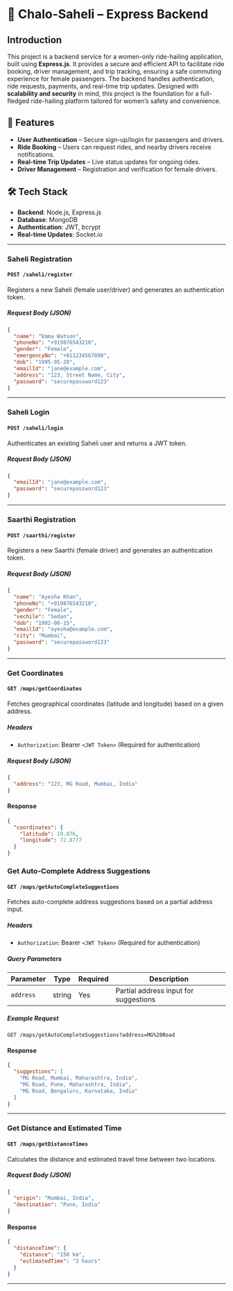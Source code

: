 # 🚖 Chalo-Saheli – Express Backend

## Introduction

This project is a backend service for a women-only ride-hailing application, built using **Express.js**. It provides a secure and efficient API to facilitate ride booking, driver management, and trip tracking, ensuring a safe commuting experience for female passengers. The backend handles authentication, ride requests, payments, and real-time trip updates. Designed with **scalability and security** in mind, this project is the foundation for a full-fledged ride-hailing platform tailored for women’s safety and convenience.

## 🚀 Features

- **User Authentication** – Secure sign-up/login for passengers and drivers.
- **Ride Booking** – Users can request rides, and nearby drivers receive notifications.
- **Real-time Trip Updates** – Live status updates for ongoing rides.
- **Driver Management** – Registration and verification for female drivers.


## 🛠️ Tech Stack

- **Backend**: Node.js, Express.js  
- **Database**: MongoDB 
- **Authentication**: JWT, bcrypt  
- **Real-time Updates**: Socket.io 
 ---

### **Saheli Registration**
#### `POST /saheli/register`
Registers a new Saheli (female user/driver) and generates an authentication token.

##### **Request Body** (JSON)
```json
{
  "name": "Emma Watson",
  "phoneNo": "+919876543210",
  "gender": "Female",
  "emergencyNo": "+911234567890",
  "dob": "1995-05-20",
  "emailId": "jane@example.com",
  "address": "123, Street Name, City",
  "password": "securepassword123"
}
```
---
### **Saheli Login**
#### `POST /saheli/login`
Authenticates an existing Saheli user and returns a JWT token.

##### **Request Body** (JSON)
```json
{
  "emailId": "jane@example.com",
  "password": "securepassword123"
}
```
---

### **Saarthi Registration**
#### `POST /saarthi/register`
Registers a new Saarthi (female driver) and generates an authentication token.

##### **Request Body** (JSON)
```json
{
  "name": "Ayesha Khan",
  "phoneNo": "+919876543210",
  "gender": "Female",
  "vechile": "Sedan",
  "dob": "1992-08-15",
  "emailId": "ayesha@example.com",
  "city": "Mumbai",
  "password": "securepassword123"
}
```
---
### **Get Coordinates**
#### `GET /maps/getCoordinates`
Fetches geographical coordinates (latitude and longitude) based on a given address.

##### **Headers**
- `Authorization`: Bearer `<JWT Token>` (Required for authentication)

##### **Request Body** (JSON)
```json
{
  "address": "123, MG Road, Mumbai, India"
}
```
#### Response
```json
{
  "coordinates": {
    "latitude": 19.076,
    "longitude": 72.8777
  }
}
```
### **Get Auto-Complete Address Suggestions**
#### `GET /maps/getAutoCompleteSuggestions`
Fetches auto-complete address suggestions based on a partial address input.

##### **Headers**
- `Authorization`: Bearer `<JWT Token>` (Required for authentication)

##### **Query Parameters**
| Parameter  | Type   | Required | Description                           |
|------------|--------|----------|---------------------------------------|
| `address`  | string | Yes      | Partial address input for suggestions |

##### **Example Request**
```http
GET /maps/getAutoCompleteSuggestions?address=MG%20Road
```
#### Response
```json
{
  "suggestions": [
    "MG Road, Mumbai, Maharashtra, India",
    "MG Road, Pune, Maharashtra, India",
    "MG Road, Bengaluru, Karnataka, India"
  ]
}
```
---
### **Get Distance and Estimated Time**
#### `GET /maps/getDistanceTimes`
Calculates the distance and estimated travel time between two locations.

##### **Request Body** (JSON)
```json
{
  "origin": "Mumbai, India",
  "destination": "Pune, India"
}
```
#### Response
```json
{
  "distanceTime": {
    "distance": "150 km",
    "estimatedTime": "3 hours"
  }
}
```
---